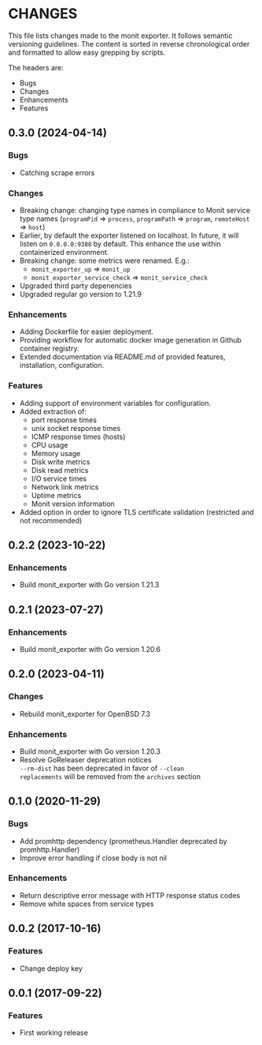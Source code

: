 # CHANGES

This file lists changes made to the monit exporter. It follows semantic versioning
guidelines. The content is sorted in reverse chronological order and formatted
to allow easy grepping by scripts.

The headers are:
- Bugs
- Changes
- Enhancements
- Features

## 0.3.0 (2024-04-14)

### Bugs
- Catching scrape errors

### Changes
- Breaking change: changing type names in compliance to Monit service type names (`programPid` => `process`, `programPath` => `program`, `remoteHost` => `host`)
- Earlier, by default the exporter listened on localhost. In future, it will listen on `0.0.0.0:9388` by default. This enhance the use within containerized environment.
- Breaking change: some metrics were renamed. E.g.:
  - `monit_exporter_up` => `monit_up`
  - `monit_exporter_service_check` => `monit_service_check`
- Upgraded third party depenencies
- Upgraded regular go version to 1.21.9

### Enhancements

- Adding Dockerfile for easier deployment.
- Providing workflow for automatic docker image generation in Github container registry.
- Extended documentation via README.md of provided features, installation, configuration.

### Features
- Adding support of environment variables for configuration.
- Added extraction of:
  - port response times
  - unix socket response times
  - ICMP response times (hosts)
  - CPU usage
  - Memory usage
  - Disk write metrics
  - Disk read metrics
  - I/O service times
  - Network link metrics
  - Uptime metrics
  - Monit version information
- Added option in order to ignore TLS certificate validation (restricted and not recommended)

## 0.2.2 (2023-10-22)

### Enhancements

- Build monit_exporter with Go version 1.21.3

## 0.2.1 (2023-07-27)

### Enhancements

- Build monit_exporter with Go version 1.20.6

## 0.2.0 (2023-04-11)

### Changes

- Rebuild monit_exporter for OpenBSD 7.3

### Enhancements

- Build monit_exporter with Go version 1.20.3
- Resolve GoReleaser deprecation notices \
  `--rm-dist` has been deprecated in favor of `--clean` \
  `replacements` will be removed from the `archives` section

## 0.1.0 (2020-11-29)

### Bugs

- Add promhttp dependency (prometheus.Handler deprecated by promhttp.Handler)
- Improve error handling if close body is not nil

### Enhancements

- Return descriptive error message with HTTP response status codes
- Remove white spaces from service types

## 0.0.2 (2017-10-16)

### Features

- Change deploy key

## 0.0.1 (2017-09-22)

### Features

- First working release
